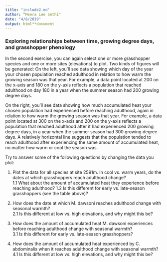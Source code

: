 ```yaml
---
title: "include2.md"
author: “Meera Lee Sethi"
date: "4/8/2019"
output: html**document
---
```


### Exploring relationships between time, growing degree days, and grasshopper phenology

In the second exercise, you can again select one or more grasshopper species and one or more sites (elevations) to plot. Two kinds of figures will be generated: On the left, you’ll see data showing which day of the year your chosen population reached adulthood in relation to how warm the growing season was that year. For example, a data point located at 200 on the x-axis and 180 on the y-axis reflects a population that reached adulthood on day 180 in a year when the summer season had 200 growing degree days. 

On the right, you’ll see data showing how much accumulated heat your chosen population had experienced before reaching adulthood, again in relation to how warm the growing season was that year. For example, a data point located at 300 on the x-axis and 200 on the y-axis reflects a population that reached adulthood after it had experienced 200 growing degree days, in a year when the summer season had 300 growing degree days. A relatively horizontal line suggests that the population tended to reach adulthood after experiencing the same amount of accumulated heat, no matter how warm or cool the season was.

Try to answer some of the following questions by changing the data you plot:

1. Plot the data for all species at site 2591m. In cool vs. warm years, do the dates at which grasshoppers reach adulthood change?  
    1.1 What about the amount of accumulated heat they experience before reaching adulthood?
    1.2 Is this different for early vs. late-season grasshoppers (see the table above)?  
    
2. How does the date at which M. dawsoni reaches adulthood change with seasonal warmth?  
    2.1 Is this different at low vs. high elevations, and why might this be?  

3. How does the amount of accumulated heat M. dawsoni experiences before reaching adulthood change with seasonal warmth?  
    3.1 Is this different for early vs. late-season grasshoppers?  
 
4. How does the amount of accumulated heat experienced by C. abdominalis when it reaches adulthood change with seasonal warmth?  
    4.1 Is this different at low vs. high elevations, and why might this be?  
    
    